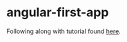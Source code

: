 # angular-first-app

Following along with tutorial found [here](https://angular.io/tutorial/first-app).
